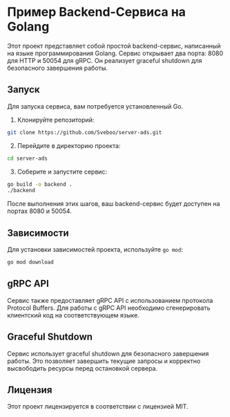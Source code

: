 # Пример Backend-Сервиса на Golang

Этот проект представляет собой простой backend-сервис, написанный на языке программирования Golang. Сервис открывает два порта: 8080 для HTTP и 50054 для gRPC. Он реализует graceful shutdown для безопасного завершения работы.

## Запуск

Для запуска сервиса, вам потребуется установленный Go.

1. Клонируйте репозиторий:

```bash
git clone https://github.com/Sveboo/server-ads.git
```

2. Перейдите в директорию проекта:

```bash
cd server-ads
```

3. Соберите и запустите сервис:

```bash
go build -o backend .
./backend
```

После выполнения этих шагов, ваш backend-сервис будет доступен на портах 8080 и 50054.

## Зависимости

Для установки зависимостей проекта, используйте `go mod`:

```bash
go mod download
```


## gRPC API

Сервис также предоставляет gRPC API с использованием протокола Protocol Buffers. Для работы с gRPC API необходимо сгенерировать клиентский код на соответствующем языке.

## Graceful Shutdown

Сервис использует graceful shutdown для безопасного завершения работы. Это позволяет завершить текущие запросы и корректно высвободить ресурсы перед остановкой сервера.

## Лицензия

Этот проект лицензируется в соответствии с лицензией MIT.
